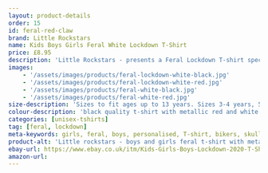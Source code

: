 ```yaml
---
layout: product-details
order: 15
id: feral-red-claw
brand: Little Rockstars
name: Kids Boys Girls Feral White Lockdown T-Shirt
price: £8.95
description: 'Little Rockstars - presents a Feral Lockdown T-shirt specially designed for the child that just wont sit still, never listens and breaks everything they get their hands on! Why not decorate your little ones with this warning message for others to heed during these strange times.'
images: 
    - '/assets/images/products/feral-lockdown-white-black.jpg'
    - '/assets/images/products/feral-lockdown-white-red.jpg'
    - '/assets/images/products/feral-white-black.jpg'
    - '/assets/images/products/feral-white-red.jpg'
size-description: 'Sizes to fit ages up to 13 years. Sizes 3-4 years, 5-6 years, 7-8 years, 9-11 years, 12-13 years.'
colour-description: 'black quality t-shirt with metallic red and white lettering.'
categories: [unisex-tshirts]
tag: [feral, lockdown]
meta-keywords: girls, feral, boys, personalised, T-shirt, bikers, skulls, cool, cute, little, lady, skull, lucky, rider, rock, rocker, grunge, metal, punk, skater, skull and cross bones, girls skull t-shirt, girls skull tee, gigs, festivals, look cool, toddler, teen
product-alt: 'Little rockstars - boys and girls feral t-shirt with metallic lettering perfect for birthdays or as a gift or present for your feral little rockstars'
ebay-url: https://www.ebay.co.uk/itm/Kids-Girls-Boys-Lockdown-2020-T-Shirt-Feral-White-Cool-Funny-Warning-Message-Tee/313116954791?hash=item48e73990a7:g:J-oAAOSwbSFe5-UB&var=611836666551
amazon-url: 
---
```

